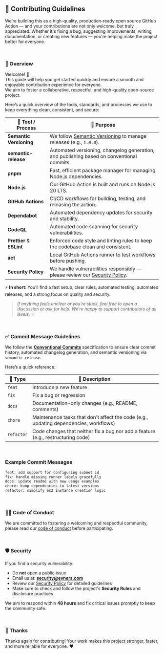 ## 🤝 Contributing Guidelines

We’re building this as a high-quality, production-ready open source GitHub Action — and your contributions are not only welcome, but truly appreciated. Whether it's fixing a bug, suggesting improvements, writing documentation, or creating new features — you're helping make the project better for everyone.

<br>

### 🧭 Overview

Welcome! 👋  
This guide will help you get started quickly and ensure a smooth and enjoyable contribution experience for everyone.  
We aim to foster a collaborative, respectful, and high-quality open-source project.

Here’s a quick overview of the tools, standards, and processes we use to keep everything clean, consistent, and secure:

| 🔧 Tool / Process          | 💬 Purpose |
|----------------------------|------------|
| **Semantic Versioning**     | We follow [Semantic Versioning](https://semver.org/) to manage releases (e.g., `1.0.0`). |
| **semantic-release**        | Automated versioning, changelog generation, and publishing based on conventional commits. |
| **pnpm**                    | Fast, efficient package manager for managing Node.js dependencies. |
| **Node.js**                 | Our GitHub Action is built and runs on Node.js 20 LTS. |
| **GitHub Actions**          | CI/CD workflows for building, testing, and releasing the action. |
| **Dependabot**              | Automated dependency updates for security and stability. |
| **CodeQL**                  | Automated code scanning for security vulnerabilities. |
| **Prettier** & **ESLint**   | Enforced code style and linting rules to keep the codebase clean and consistent. |
| **act**                     | Local GitHub Actions runner to test workflows before pushing. |
| **Security Policy**         | We handle vulnerabilities responsibly — please review our [Security Policy](./SECURITY.md). |

⚡ **In short**: You’ll find a fast setup, clear rules, automated testing, automated releases, and a strong focus on quality and security.

> _If anything feels unclear or you're stuck, feel free to open a discussion or ask for help. We're happy to support contributors of all levels._ ✨

<br>

### ✅ Commit Message Guidelines

We follow the **[Conventional Commits](https://www.conventionalcommits.org/en/v1.0.0/)** specification to ensure clear commit history, automated changelog generation, and semantic versioning via `semantic-release`.

Here’s a quick reference:

| 🎯 Type      | 💬 Description                                    |
|--------------|---------------------------------------------------|
| `feat`       | Introduce a new feature                           |
| `fix`        | Fix a bug or regression                           |
| `docs`       | Documentation-only changes (e.g., README, comments) |
| `chore`      | Maintenance tasks that don't affect the code (e.g., updating dependencies, workflows) |
| `refactor`   | Code changes that neither fix a bug nor add a feature (e.g., restructuring code) |

<br>

### Example Commit Messages

```bash
feat: add support for configuring subnet id
fix: handle missing runner labels gracefully
docs: update readme with new usage examples
chore: bump dependencies to latest versions
refactor: simplify ec2 instance creation logic
```
<br>

### 🧑‍⚖️ Code of Conduct

We are committed to fostering a welcoming and respectful community, please read our [code of conduct](./CODE_OF_CONDUCT.md) before participating.

<br>

### 🛡️ Security

If you find a security vulnerability:
- Do **not** open a public issue
- Email us at: **security@evners.com**
- Review our [Security Policy](./SECURITY.md) for detailed guidelines
- Make sure to check and follow the project's **Security Rules** and disclosure practices

We aim to respond within **48 hours** and fix critical issues promptly to keep the community safe.

<br>

### 🌟 Thanks

Thanks again for contributing! Your work makes this project stronger, faster, and more reliable for everyone. ❤️
